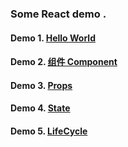### Some React demo .
#### Demo 1. [Hello World](https://github.com/haochuan6868/react/blob/master/Hello%20React.html)
#### Demo 2. [组件 Component](https://github.com/haochuan6868/react/blob/master/Component.html)
#### Demo 3. [Props](https://github.com/haochuan6868/react/blob/master/Props.html)
#### Demo 4. [State](https://github.com/haochuan6868/react/blob/master/State.html)
#### Demo 5. [LifeCycle](https://github.com/haochuan6868/react/blob/master/LifeCycle.html)
